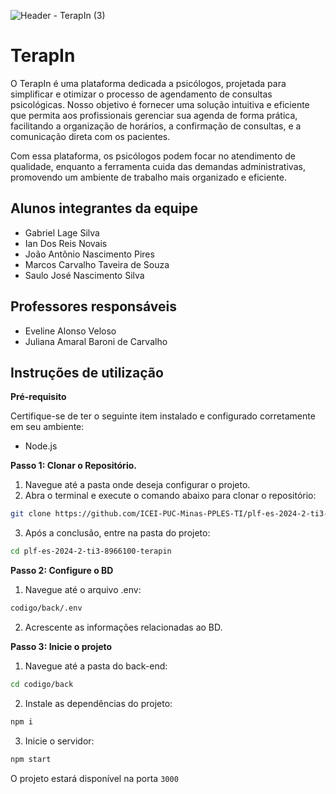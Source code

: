 ![Header - TerapIn (3)](https://github.com/user-attachments/assets/3fdb9f91-4208-408e-a97f-5d104b599cea)

# TerapIn
O TerapIn é uma plataforma dedicada a psicólogos, projetada para simplificar e otimizar o processo de agendamento de consultas psicológicas. Nosso objetivo é fornecer uma solução intuitiva e eficiente que permita aos profissionais gerenciar sua agenda de forma prática, facilitando a organização de horários, a confirmação de consultas, e a comunicação direta com os pacientes.

Com essa plataforma, os psicólogos podem focar no atendimento de qualidade, enquanto a ferramenta cuida das demandas administrativas, promovendo um ambiente de trabalho mais organizado e eficiente.

## Alunos integrantes da equipe


* Gabriel Lage Silva
* Ian Dos Reis Novais
* João Antônio Nascimento Pires
* Marcos Carvalho Taveira de Souza
* Saulo José Nascimento Silva

## Professores responsáveis

* Eveline Alonso Veloso
* Juliana Amaral Baroni de Carvalho

## Instruções de utilização

**Pré-requisito**

Certifique-se de ter o seguinte item instalado e configurado corretamente em seu ambiente:

- Node.js

**Passo 1: Clonar o Repositório.**

1. Navegue até a pasta onde deseja configurar o projeto.
2. Abra o terminal e execute o comando abaixo para clonar o repositório:
```bash 
git clone https://github.com/ICEI-PUC-Minas-PPLES-TI/plf-es-2024-2-ti3-8966100-terapin.git
```
3. Após a conclusão, entre na pasta do projeto:
```bash 
cd plf-es-2024-2-ti3-8966100-terapin
```

**Passo 2: Configure o BD**

1. Navegue até o arquivo .env:
```bash 
codigo/back/.env
```

2. Acrescente as informações relacionadas ao BD.

**Passo 3: Inicie o projeto**

1. Navegue até a pasta do back-end:
```bash 
cd codigo/back
```

2. Instale as dependências do projeto:
```bash 
npm i
```
3. Inicie o servidor:
```bash 
npm start
```
O projeto estará disponível na porta `3000`
